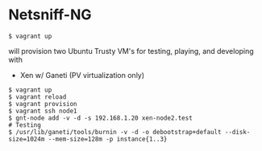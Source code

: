 Netsniff-NG
===========

```
$ vagrant up
```

will provision two Ubuntu Trusty VM's for testing, playing, and developing with
 * Xen w/ Ganeti (PV virtualization only)

```
$ vagrant up
$ vagrant reload
$ vagrant provision
$ vagrant ssh node1
$ gnt-node add -v -d -s 192.168.1.20 xen-node2.test
# Testing
$ /usr/lib/ganeti/tools/burnin -v -d -o debootstrap+default --disk-size=1024m --mem-size=128m -p instance{1..3}
```
